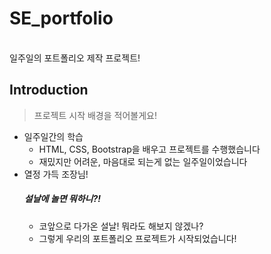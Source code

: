 # SE_portfolio
<br>
일주일의 포트폴리오 제작 프로젝트!

## Introduction
> 프로젝트 시작 배경을 적어볼게요!
- 일주일간의 학습
  - HTML, CSS, Bootstrap을 배우고 프로젝트를 수행했습니다
  - 재밌지만 어려운, 마음대로 되는게 없는 일주일이었습니다
- 열정 가득 조장님!
  ##### __설날에 놀면 뭐하니?!__
  - 코앞으로 다가온 설날! 뭐라도 해보지 않겠나?
  - 그렇게 우리의 포트폴리오 프로젝트가 시작되었습니다!

